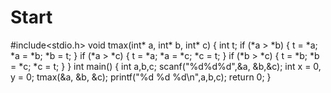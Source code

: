 # Start
#include<stdio.h>
void tmax(int* a, int* b, int* c)
{
	int t;
	if (*a > *b) { t = *a; *a = *b; *b = t; }
	if (*a > *c) { t = *a; *a = *c; *c = t; }
	if (*b > *c) { t = *b; *b = *c; *c = t; }
}
int main()
{
	int a,b,c;
	scanf("%d%d%d",&a, &b,&c);
	int x = 0, y = 0;
	tmax(&a, &b, &c);
	printf("%d %d %d\n",a,b,c);
	return 0;
}
